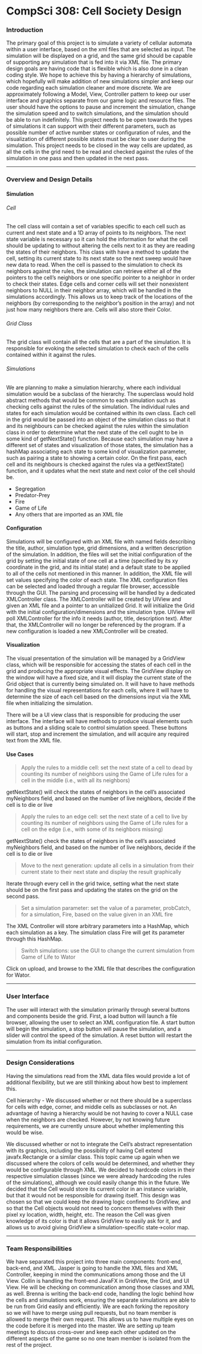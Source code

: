 CompSci 308: Cell Society Design
=====
### Introduction
The primary goal of this project is to simulate a variety of cellular automata within a user interface, based on the xml files that are selected as input. The simulation will be displayed on a grid, and the same grid should be capable of supporting any simulation that is fed into it via XML file. The primary design goals are having code that is flexible which is also done in a clean coding style. We hope to achieve this by having a hierarchy of simulations, which hopefully will make addition of new simulations simpler and keep our code regarding each simulation cleaner and more discrete. We are approximately following a Model, View, Controller pattern to keep our user interface and graphics separate from our game logic and resource files. The user should have the options to pause and increment the simulation, change the simulation speed and to switch simulations, and the simulation should be able to run indefinitely. This project needs to be open towards the types of simulations it can support with their different parameters, such as possible number of active number states or configuration of rules, and the visualization of different possible states must be clear to user during the simulation. This project needs to be closed in the way cells are updated, as all the cells in the grid need to be read and checked against the rules of the simulation in one pass and then updated in the next pass. 

-----

### Overview and Design Details
#### Simulation
###### Cell
The cell class will contain a set of variables specific to each cell such as current and next state and a 1D array of points to its neighbors. The next state variable is necessary so it can hold the information for what the cell should be updating to without altering the cells next to it as they are reading the states of their neighbors. This class with have a method to update the cell, setting its current state to its next state so the next sweep would have new data to read. When the cell is passed to the simulation to check its neighbors against the rules, the simulation can retrieve either all of the pointers to the cell’s neighbors or one specific pointer to a neighbor in order to check their states. Edge cells and corner cells will set their nonexistent neighbors to NULL in their neighbor array, which will be handled in the simulations accordingly. This allows us to keep track of the locations of the neighbors (by corresponding to the neighbor’s position in the array) and not just how many neighbors there are. Cells will also store their Color.
###### Grid Class
The grid class will contain all the cells that are a part of the simulation. It is responsible for evoking the selected simulation to check each of the cells contained within it against the rules.
###### Simulations
We are planning to make a simulation hierarchy, where each individual simulation would be a subclass of the hierarchy. The superclass would hold abstract methods that would be common to each simulation such as checking cells against the rules of the simulation. The individual rules and states for each simulation would be contained within its own class. Each cell in the grid would be passed into an object of the simulation class so that it and its neighbours can be checked against the rules within the simulation class in order to determine what the next state of the cell ought to be in some kind of getNextState() function. Because each simulation may have a different set of states and visualization of those states, the simulation has a hashMap associating each state to some kind of visualization parameter, such as pairing a state to showing a certain color. On the first pass, each cell and its neighbours is checked against the rules via a getNextState() function, and it updates what the next state and next color of the cell should be. 
* Segregation
* Predator-Prey
* Fire
* Game of Life
* Any others that are imported as an XML file

#### Configuration
Simulations will be configured with an XML file with named fields describing the title, author, simulation type, grid dimensions, and a written description of the simulation. In addition, the files will set the initial configuration of the grid by setting the initial state of one cell at a time (specified by its xy coordinate in the grid, and its initial state) and a default state to be applied to all of the cells not mentioned in this manner. In addition, the XML file will set values specifying the color of each state.
The XML configuration files can be selected and loaded through a regular file browser, accessible through the GUI. The parsing and processing will be handled by a dedicated XMLController class. The XMLController will be created by UIView and given an XML file and a pointer to an unitialized Grid. It will initialize the Grid with the initial configuration/dimensions and the simulation type. UIView will poll XMLController for the info it needs (author, title, description text). After that, the XMLController will no longer be referenced by the program. If a new configuration is loaded a new XMLController will be created.

#### Visualization
The visual presentation of the simulation will be managed by a GridView class, which will be responsible for accessing the states of each cell in the grid and producing the appropriate visual effects. The GridView display on the window will have a fixed size, and it will display the current state of the Grid object that is currently being simulated on. It will have to have methods for handling the visual representations for each cells, where it will have to determine the size of each cell based on the dimensions input via the XML file when initializing the simulation. 

There will be a UI  view class that is responsible for producing the user interface. The interface will have methods to produce visual elements such as buttons and a sliding scale to control simulation speed. These buttons will start, stop and increment the simulation, and will acquire any required text from the XML file.

#### Use Cases
> Apply the rules to a middle cell: set the next state of a cell to dead by counting its number of neighbors using the Game of Life rules for a cell in the middle (i.e., with all its neighbors)

getNextState() will check the states of neighbors in the cell’s associated myNeighbors field, and based on the number of live neighbors, decide if the cell is to die or live
> Apply the rules to an edge cell: set the next state of a cell to live by counting its number of neighbors using the Game of Life rules for a cell on the edge (i.e., with some of its neighbors missing)

getNextState() check the states of neighbors in the cell’s associated myNeighbors field, and based on the number of live neighbors, decide if the cell is to die or live
> Move to the next generation: update all cells in a simulation from their current state to their next state and display the result graphically

Iterate through every cell in the grid twice, setting what the next state should be on the first pass and updating the states on the grid on the second pass.
> Set a simulation parameter: set the value of a parameter, probCatch, for a simulation, Fire, based on the value given in an XML fire

The XML Controller will store arbitrary parameters into a HashMap, which each simulation as a key. The simulation class Fire will get its parameter through this HashMap.
> Switch simulations: use the GUI to change the current simulation from Game of Life to Wator

Click on upload, and browse to the XML file that describes the configuration for Wator.

-----

### User Interface
The user will interact with the simulation primarily through several buttons and components beside the grid. First, a load button will launch a file browser, allowing the user to select an XML configuration file. A start button will begin the simulation, a stop button will pause the simulation, and a slider will control the speed of the simulation. A reset button will restart the simulation from its initial configuration.

-----

### Design Considerations
Having the simulations read from the XML data files would provide a lot of additional flexibility, but we are still thinking about how best to implement this.

Cell hierarchy - We discussed whether or not there should be a superclass for cells with edge, corner, and middle cells as subclasses or not. An advantage of having a hierarchy would be not having to cover a NULL case when the neighbors are checked. However, by not knowing future requirements, we are currently unsure about whether implementing this would be wise.

We discussed whether or not to integrate the Cell’s abstract representation with its graphics, including the possibility of having Cell extend javafx.Rectangle or a similar class. This topic came up again when we discussed where the colors of cells would be determined, and whether they would be configurable through XML. We decided to hardcode colors in their respective simulation classes (since we were already hardcoding the rules of the simulations), although we could easily change this in the future. We decided that the Cell would store its current color in an instance variable, but that it would not be responsible for drawing itself. This design was chosen so that we could keep the drawing logic confined to GridView, and so that the Cell objects would not need to concern themselves with their pixel xy location, width, height, etc. The reason the Cell was given knowledge of its color is that it allows GridView to easily ask for it, and allows us to avoid giving GridView a simulation-specific state->color map. 

-----

### Team Responsibilities
We have separated this project into three main components: front-end, back-end, and XML. Jasper is going to handle the XML files and XML Controller, keeping in mind the communications among those and the UI View. Collin is handling the front-end JavaFX in GridView, the Grid, and UI View. He will be checking on communication among those classes and XML as well. Brenna is writing the back-end code, handling the logic behind how the cells and simulations work, ensuring the separate simulations are able to be run from Grid easily and efficiently. We are each forking the repository so we will have to merge using pull requests, but no team member is allowed to merge their own request. This allows us to have multiple eyes on the code before it is merged into the master. We are setting up team meetings to discuss cross-over and keep each other updated on the different aspects of the game so no one team member is isolated from the rest of the project.
